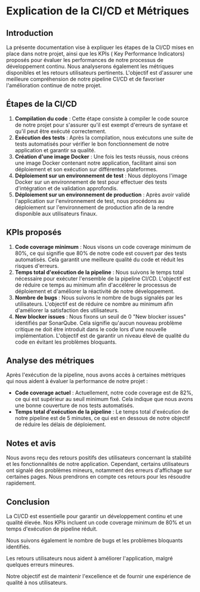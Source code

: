 # Explication de la CI/CD et Métriques

## Introduction

La présente documentation vise à expliquer les étapes de la CI/CD mises en place dans notre projet, ainsi que les KPIs (
Key Performance Indicators) proposés pour évaluer les performances de notre processus de développement continu. Nous
analyserons également les métriques disponibles et les retours utilisateurs pertinents. L'objectif est d'assurer une
meilleure compréhension de notre pipeline CI/CD et de favoriser l'amélioration continue de notre projet.

## Étapes de la CI/CD

1. **Compilation du code** : Cette étape consiste à compiler le code source de notre projet pour s'assurer qu'il est
   exempt d'erreurs de syntaxe et qu'il peut être exécuté correctement.
2. **Exécution des tests** : Après la compilation, nous exécutons une suite de tests automatisés pour vérifier le bon
   fonctionnement de notre application et garantir sa qualité.
3. **Création d'une image Docker** : Une fois les tests réussis, nous créons une image Docker contenant notre
   application, facilitant ainsi son déploiement et son exécution sur différentes plateformes.
4. **Déploiement sur un environnement de test** : Nous déployons l'image Docker sur un environnement de test pour
   effectuer des tests d'intégration et de validation approfondis.
5. **Déploiement sur un environnement de production** : Après avoir validé l'application sur l'environnement de test,
   nous procédons au déploiement sur l'environnement de production afin de la rendre disponible aux utilisateurs finaux.

## KPIs proposés

1. **Code coverage minimum** : Nous visons un code coverage minimum de 80%, ce qui signifie que 80% de notre code est
   couvert par des tests automatisés. Cela garantit une meilleure qualité du code et réduit les risques d'erreurs.
2. **Temps total d'exécution de la pipeline** : Nous suivons le temps total nécessaire pour exécuter l'ensemble de la
   pipeline CI/CD. L'objectif est de réduire ce temps au minimum afin d'accélérer le processus de déploiement et
   d'améliorer la réactivité de notre développement.
3. **Nombre de bugs** : Nous suivons le nombre de bugs signalés par les utilisateurs. L'objectif est de réduire ce
   nombre au minimum afin d'améliorer la satisfaction des utilisateurs.
4. **New blocker issues** : Nous fixons un seuil de 0 "New blocker issues" identifiés par SonarQube. Cela signifie
   qu'aucun nouveau problème critique ne doit être introduit dans le code lors d'une nouvelle implémentation. L'objectif
   est de garantir un niveau élevé de qualité du code en évitant les problèmes bloquants.

## Analyse des métriques

Après l'exécution de la pipeline, nous avons accès à certaines métriques qui nous aident à évaluer la performance de
notre projet :

- **Code coverage actuel** : Actuellement, notre code coverage est de 82%, ce qui est supérieur au seuil minimum fixé.
  Cela indique que nous avons une bonne couverture de nos tests automatisés.
- **Temps total d'exécution de la pipeline** : Le temps total d'exécution de notre pipeline est de 5 minutes, ce qui est
  en dessous de notre objectif de réduire les délais de déploiement.

## Notes et avis

Nous avons reçu des retours positifs des utilisateurs concernant la stabilité et les fonctionnalités de notre
application. Cependant, certains utilisateurs ont signalé des problèmes mineurs, notamment des erreurs d'affichage sur
certaines pages. Nous prendrons en compte ces retours pour les résoudre rapidement.

## Conclusion

La CI/CD est essentielle pour garantir un développement continu et une qualité élevée. Nos KPIs incluent un code coverage minimum de 80% et un temps d'exécution de pipeline réduit. 

Nous suivons également le nombre de bugs et les problèmes bloquants identifiés. 

Les retours utilisateurs nous aident à améliorer l'application, malgré quelques erreurs mineures. 

Notre objectif est de maintenir l'excellence et de fournir une expérience de qualité à nos utilisateurs.